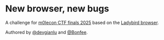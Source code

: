 # New browser, new bugs

A challenge for [m0lecon CTF finals 2025](https://ctftime.org/event/2725) based on the [Ladybird browser](https://github.com/LadybirdBrowser/ladybird).

Authored by [@devgianlu](https://github.com/devgianlu) and [@Bonfee](https://github.com/Bonfee).

